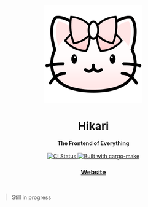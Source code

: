 <div align="center"><img src="./website/res/icons/logo.png" /></div>
<h1 align="center">Hikari</h1>
<div align="center">
 <strong>
   The Frontend of Everything
 </strong>
</div>

<br />

<div align="center">
  <!-- CI status -->
  <a href="https://github.com/async-rs/async-std/actions">
    <img src="https://img.shields.io/github/actions/workflow/status/celestia-island/hikari/ci.yml?branch=main"
      alt="CI Status" />
  </a>
  <!-- Built with -->
  <a href="https://sagiegurari.github.io/cargo-make">
    <img src="https://sagiegurari.github.io/cargo-make/assets/badges/cargo-make.svg" alt="Built with cargo-make">
  </a>
</div>

<div align="center">
  <h3>
    <a href="https://celestia.world">
      Website
    </a>
  </h3>
</div>

<br/>

> Still in progress
